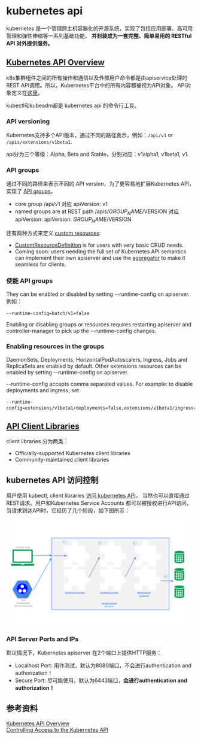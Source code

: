 # kubernetes api

kubernetes 是一个管理跨主机容器化的开源系统，实现了包括应用部署、高可用管理和弹性伸缩等一系列基础功能，
**并封装成为一套完整、简单易用的 RESTful API 对外提供服务。**  

## [Kubernetes API Overview](https://kubernetes.io/docs/reference/api-overview/)

k8s集群组件之间的所有操作和通信以及外部用户命令都是由apiservice处理的REST API调用。所以，Kubernetes平台中的所有内容都被视为API对象。
API对象定义在[这里](https://kubernetes.io/docs/reference/generated/kubernetes-api/v1.10/)。

kubectl和kubeadm都是 kubernetes api 的命令行工具。

### API versioning

Kubernetes支持多个API版本，通过不同的路径表示，例如：`/api/v1` or `/apis/extensions/v1beta1`.  

api分为三个等级：Alpha, Beta and Stable，分别对应：v1alpha1, v1beta1, v1.  

### API groups

通过不同的路径来表示不同的 API version，为了更容易地扩展Kubernetes API，实现了
[API groups](https://github.com/kubernetes/community/blob/master/contributors/design-proposals/api-machinery/api-group.md)。  

- core group /api/v1 对应 apiVersion: v1  
- named groups are at REST path /apis/$GROUP_NAME/$VERSION 对应 apiVersion: apiVersion: $GROUP_NAME/$VERSION  

还有两种方式来定义 [custom resources](https://kubernetes.io/docs/concepts/api-extension/custom-resources/):  

- [CustomResourceDefinition](https://kubernetes.io/docs/tasks/access-kubernetes-api/extend-api-custom-resource-definitions/) 
is for users with very basic CRUD needs.  
- Coming soon: users needing the full set of Kubernetes API semantics can implement their own apiserver and use the 
[aggregator](https://github.com/kubernetes/community/blob/master/contributors/design-proposals/api-machinery/aggregated-api-servers.md)
to make it seamless for clients.  

### 使能 API groups

They can be enabled or disabled by setting --runtime-config on apiserver. 例如：  
```
--runtime-config=batch/v1=false
```

Enabling or disabling groups or resources requires restarting apiserver and controller-manager to pick up the --runtime-config changes.

### Enabling resources in the groups

DaemonSets, Deployments, HorizontalPodAutoscalers, Ingress, Jobs and ReplicaSets are enabled by default. 
Other extensions resources can be enabled by setting --runtime-config on apiserver. 

--runtime-config accepts comma separated values. For example: to disable deployments and ingress, set  
```
--runtime-config=extensions/v1beta1/deployments=false,extensions/v1beta1/ingress=false
```

## [API Client Libraries](https://kubernetes.io/docs/reference/client-libraries/)

client libraries 分为两类：  
- Officially-supported Kubernetes client libraries  
- Community-maintained client libraries  

## kubernetes API 访问控制

用户使用 kubectl, client libraries [访问 kubernetes API](https://kubernetes.io/docs/tasks/access-application-cluster/access-cluster/)，
当然也可以直接通过REST请求。用户和Kubernetes Service Accounts 都可以被授权进行API访问，当请求到达API时，它经历了几个阶段，如下图所示：  

![access-control-overview](https://github.com/fffffreedom/Pictures/blob/master/handbook/access-control-overview.svg)

### API Server Ports and IPs

默认情况下，Kubernetes apiserver 在2个端口上提供HTTP服务：  
- Localhost Port: 用作测试，默认为8080端口，不会进行authentication and authorization！  
- Secure Port: 尽可能使用，默认为6443端口，**会进行authentication and authorization！**  

## 参考资料

[Kubernetes API Overview](https://kubernetes.io/docs/reference/api-overview/)  
[Controlling Access to the Kubernetes API](https://kubernetes.io/docs/admin/accessing-the-api/)  
